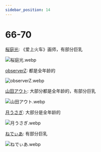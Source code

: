 ```yaml
---
sidebar_position: 14
---
```


# 66-70

[桜庭光](https://www.pixiv.net/users/1423422/illustrations): 《爱上火车》画师，有部分巨乳

![桜庭光.webp](https://p.inari.site/usr/1818/68e23f90f17f7.webp)

[observerZ](https://www.pixiv.net/users/19932/illustrations): 都是全年龄的

![observerZ.webp](https://p.inari.site/usr/1818/68ebb7cb056f6.webp)

[山田アウト](https://www.pixiv.net/users/54367082/illustrations): 大部分都是全年龄的，有部分巨乳

![山田アウト.webp](https://p.inari.site/usr/1818/68e368552972b.webp)

[月うさぎ](https://www.pixiv.net/users/3440024/illustrations): 大部分是全年龄的

![月うさぎ.webp](https://p.inari.site/usr/1818/68ebb7cb31d6b.webp)

[ねでぃあ](https://www.pixiv.net/users/4072067/illustrations): 有部分巨乳

![ねでぃあ.webp](https://p.inari.site/usr/1818/68e23f90bd479.webp)
